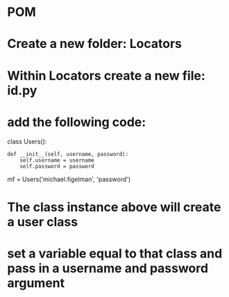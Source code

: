 # POM
# Create a new folder: Locators
# Within Locators create a new file: id.py
# add the following code:

class Users():

    def __init__(self, username, password):
        self.username = username
        self.password = password

mf = Users('michael.figelman', 'password')

# The class instance above will create a user class
# set a variable equal to that class and pass in a username and password argument 
